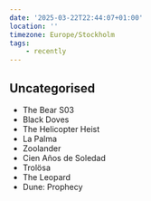 ```yaml
---
date: '2025-03-22T22:44:07+01:00'
location: ''
timezone: Europe/Stockholm
tags:
    - recently
---
```

## Uncategorised

- The Bear S03
- Black Doves
- The Helicopter Heist
- La Palma
- Zoolander
- Cien Años de Soledad
- Trolösa
- The Leopard
- Dune: Prophecy

